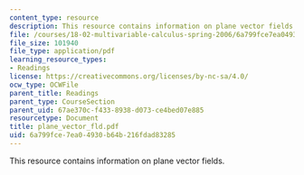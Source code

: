 ```yaml
---
content_type: resource
description: This resource contains information on plane vector fields.
file: /courses/18-02-multivariable-calculus-spring-2006/6a799fce7ea04930b64b216fdad83285_plane_vector_fld.pdf
file_size: 101940
file_type: application/pdf
learning_resource_types:
- Readings
license: https://creativecommons.org/licenses/by-nc-sa/4.0/
ocw_type: OCWFile
parent_title: Readings
parent_type: CourseSection
parent_uid: 67ae370c-f433-8938-d073-ce4bed07e885
resourcetype: Document
title: plane_vector_fld.pdf
uid: 6a799fce-7ea0-4930-b64b-216fdad83285
---
```

This resource contains information on plane vector fields.